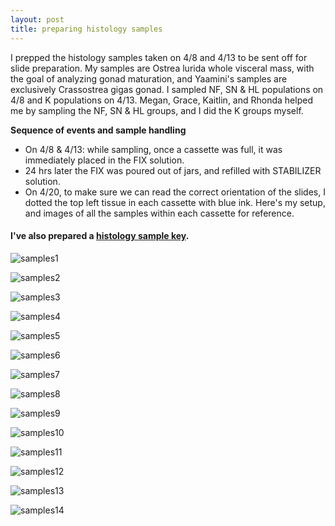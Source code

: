 ```yaml
---
layout: post
title: preparing histology samples 
---
```


I prepped the histology samples taken on 4/8 and 4/13 to be sent off for slide preparation. My samples are Ostrea lurida whole visceral mass, with the goal of analyzing gonad maturation, and Yaamini's samples are exclusively Crassostrea gigas gonad. I sampled NF, SN & HL populations on 4/8 and K populations on 4/13.  Megan, Grace, Kaitlin, and Rhonda helped me by sampling the NF, SN & HL groups, and I did the K groups myself. 

**Sequence of events and sample handling**  
  * On 4/8 & 4/13: while sampling, once a cassette was full, it was immediately placed in the FIX solution. 
  * 24 hrs later the FIX was poured out of jars, and refilled with STABILIZER solution. 
  * On 4/20, to make sure we can read the correct orientation of the slides, I dotted the top left tissue in each cassette with blue ink. Here's my setup, and images of all the samples within each cassette for reference. 
  
  #### I've also prepared a [histology sample key](https://github.com/laurahspencer/O.lurida_Stress/blob/master/Data/2017-April-HistoKey.pdf).
  
  
![samples1](https://github.com/laurahspencer/O.lurida_Stress/blob/master/Images/2017-April_Histo-Cassettes/2017-04-20_Histo-Samples1.JPG?raw=true)

![samples2](https://github.com/laurahspencer/O.lurida_Stress/blob/master/Images/2017-April_Histo-Cassettes/2017-04-20_Histo-Samples2.jpg?raw=true)

![samples3](https://github.com/laurahspencer/O.lurida_Stress/blob/master/Images/2017-April_Histo-Cassettes/2017-04-20_Histo-Samples3.JPG?raw=true)

![samples4](https://github.com/laurahspencer/O.lurida_Stress/blob/master/Images/2017-April_Histo-Cassettes/2017-04-20_Histo-Samples4.JPG?raw=true)

![samples5](https://github.com/laurahspencer/O.lurida_Stress/blob/master/Images/2017-April_Histo-Cassettes/2017-04-20_Histo-Samples5.JPG?raw=true)

![samples6](https://github.com/laurahspencer/O.lurida_Stress/blob/master/Images/2017-April_Histo-Cassettes/2017-04-20_Histo-Samples6.JPG?raw=true)

![samples7](https://github.com/laurahspencer/O.lurida_Stress/blob/master/Images/2017-April_Histo-Cassettes/2017-04-20_Histo-Samples7.JPG?raw=true)

![samples8](https://github.com/laurahspencer/O.lurida_Stress/blob/master/Images/2017-April_Histo-Cassettes/2017-04-20_Histo-Samples8.JPG?raw=true)

![samples9](https://github.com/laurahspencer/O.lurida_Stress/blob/master/Images/2017-April_Histo-Cassettes/2017-04-20_Histo-Samples9.JPG?raw=true)

![samples10](https://github.com/laurahspencer/O.lurida_Stress/blob/master/Images/2017-April_Histo-Cassettes/2017-04-20_Histo-Samples10.JPG?raw=true)

![samples11](https://github.com/laurahspencer/O.lurida_Stress/blob/master/Images/2017-April_Histo-Cassettes/2017-04-20_Histo-Samples11.JPG?raw=true)

![samples12](https://github.com/laurahspencer/O.lurida_Stress/blob/master/Images/2017-April_Histo-Cassettes/2017-04-20_Histo-Samples12.JPG?raw=true)

![samples13](https://github.com/laurahspencer/O.lurida_Stress/blob/master/Images/2017-April_Histo-Cassettes/2017-04-20_Histo-Samples13.JPG?raw=true)

![samples14](https://github.com/laurahspencer/O.lurida_Stress/blob/master/Images/2017-April_Histo-Cassettes/2017-04-20_Histo-Samples14.jpeg?raw=true)
